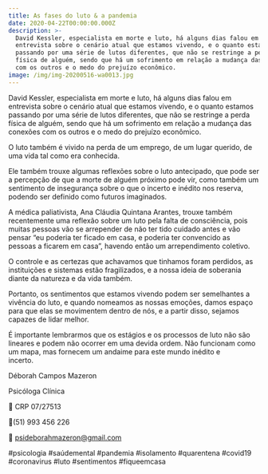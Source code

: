 ```yaml
---
title: As fases do luto & a pandemia
date: 2020-04-22T00:00:00.000Z
description: >-
  David Kessler, especialista em morte e luto, há alguns dias falou em
  entrevista sobre o cenário atual que estamos vivendo, e o quanto estamos
  passando por uma série de lutos diferentes, que não se restringe a perda
  física de alguém, sendo que há um sofrimento em relação a mudança das conexões
  com os outros e o medo do prejuízo econômico.
image: /img/img-20200516-wa0013.jpg
---
```

David Kessler, especialista em morte e luto, há alguns dias falou em entrevista sobre o cenário atual que estamos vivendo, e o quanto estamos passando por uma série de lutos diferentes, que não se restringe a perda física de alguém, sendo que há um sofrimento em relação a mudança das conexões com os outros e o medo do prejuízo econômico.

O luto também é vivido na perda de um emprego, de um lugar querido, de uma vida tal como era conhecida.

Ele também trouxe algumas reflexões sobre o luto antecipado, que pode ser a percepção de que a morte de alguém próximo pode vir, como também um sentimento de insegurança sobre o que o incerto e inédito nos reserva, podendo ser definido como futuros imaginados.

A médica paliativista, Ana Cláudia Quintana Arantes, trouxe também recentemente uma reflexão sobre um luto pela falta de consciência, pois muitas pessoas vão se arrepender de não ter tido cuidado antes e vão pensar “eu poderia ter ficado em casa, e poderia ter convencido as pessoas a ficarem em casa”, havendo então um arrependimento coletivo.

O controle e as certezas que achavamos que tinhamos foram perdidos, as instituições e sistemas estão fragilizados, e a nossa ideia de soberania diante da natureza e da vida também.

Portanto, os sentimentos que estamos vivendo podem ser semelhantes a vivência do luto, e quando nomeamos as nossas emoções, damos espaço para que elas se movimentem dentro de nós, e a partir disso, sejamos capazes de lidar melhor.

É importante lembrarmos que os estágios e os processos de luto não são lineares e podem não ocorrer em uma devida ordem. Não funcionam como um mapa, mas fornecem um andaime para este mundo inédito e incerto.⠀⠀⠀⠀⠀⠀⠀⠀⠀⠀⠀⠀⠀⠀⠀⠀

Déborah Campos Mazeron

Psicóloga Clínica

💬 CRP 07/27513

📱(51) 993 456 226

📧 psideborahmazeron@gmail.com

\#psicologia #saúdemental #pandemia #isolamento #quarentena #covid19 #coronavirus #luto #sentimentos #fiqueemcasa
